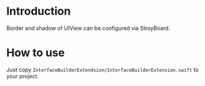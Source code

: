# Introduction
Border and shadow of UIView can be configured via StroyBoard.

# How to use
Just copy `InterfaceBuilderExtendsion/InterfaceBuilderExtension.swift` to your project.

